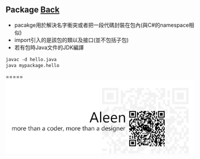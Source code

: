 ## Package [Back](./../Java.md)

- pacakge用於解決名字衝突或者把一段代碼封裝在包內(與C#的namespace相似)
- import引入的是該包的類以及接口(並不包括子包)
- 若有包時Java文件的JDK編譯

```dos
javac -d hello.java
java mypackage.hello
```

=====
<a href="http://aleen42.github.io/" target="_blank" ><img src="./../../../pic/tail.gif"></a>
